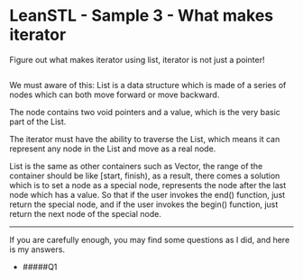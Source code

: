 # LeanSTL - Sample 3 - What makes iterator

Figure out what makes iterator using list, iterator is not just a pointer!

![]()

We must aware of this: List is a data structure which is made of a series of nodes which can both move forward or move backward.

The node contains two void pointers and a value, which is the very basic part of the List.

The iterator must have the ability to traverse the List, which means it can represent any node in the List and move as a real node.

List is the same as other containers such as Vector, the range of the container should be like [start, finish), as a result, there comes a solution which is to set a node as a special node, represents the node after the last node which has a value. So that if the user invokes the end() function, just return the special node, and if the user invokes the begin() function, just return the next node of the special node.

---

If you are carefully enough, you may find some questions as I did, and here is my answers.


* #####Q1 

















